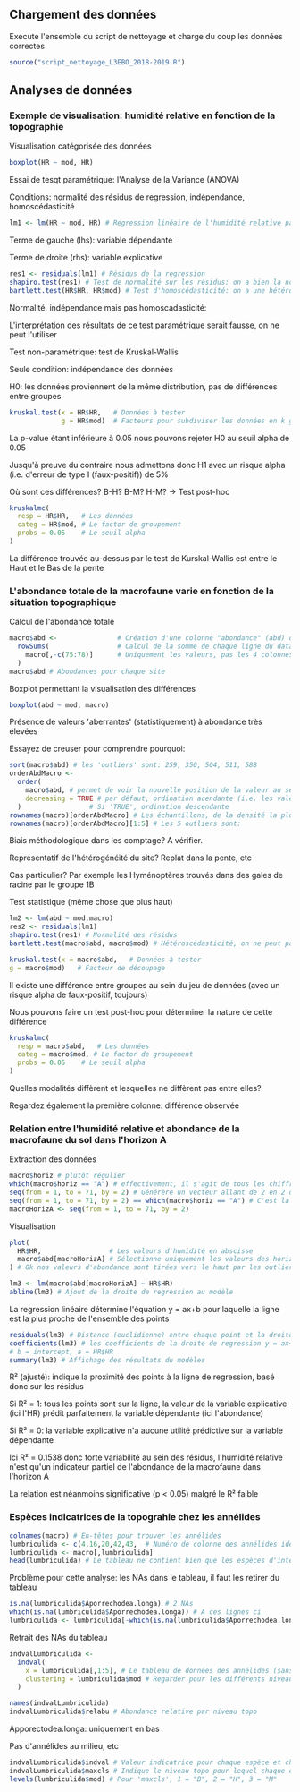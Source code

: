 ## Chargement des données

Execute l'ensemble du script de nettoyage et charge du coup les données correctes
```R
source("script_nettoyage_L3EBO_2018-2019.R")
```
## Analyses de données 

### Exemple de visualisation: humidité relative en fonction de la topographie

Visualisation catégorisée des données
```R
boxplot(HR ~ mod, HR)
```
Essai de tesqt paramétrique: l'Analyse de la Variance (ANOVA)

Conditions: normalité des résidus de regression, indépendance, homoscédasticité
```R
lm1 <- lm(HR ~ mod, HR) # Regression linéaire de l'humidité relative par la topographie 
```
Terme de gauche (lhs): variable dépendante

Terme de droite (rhs): variable explicative
```R
res1 <- residuals(lm1) # Résidus de la regression
shapiro.test(res1) # Test de normalité sur les résidus: on a bien la normalité
bartlett.test(HR$HR, HR$mod) # Test d'homoscédasticité: on a une hétéroscédasticité
```

Normalité, indépendance mais pas homoscadasticité: 

L'interprétation des résultats de ce test paramétrique serait fausse, on ne peut l'utiliser

Test non-paramétrique: test de Kruskal-Wallis

Seule condition: indépendance des données

H0: les données proviennent de la même distribution, pas de différences entre groupes
```R
kruskal.test(x = HR$HR,   # Données à tester
             g = HR$mod)  # Facteurs pour subdiviser les données en k groupes dont on                   # compare les distributions
```
La p-value étant inférieure à 0.05 nous pouvons rejeter H0 au seuil alpha de 0.05

Jusqu'à preuve du contraire nous admettons donc H1 avec un risque alpha (i.e. d'erreur de type I (faux-positif)) de 5%

Où sont ces différences? B-H? B-M? H-M? -> Test post-hoc
```R
kruskalmc(
  resp = HR$HR,   # Les données
  categ = HR$mod, # Le factor de groupement
  probs = 0.05    # Le seuil alpha
)
```
La différence trouvée au-dessus par le test de Kurskal-Wallis est entre le Haut et le Bas de la pente


### L'abondance totale de la macrofaune varie en fonction de la situation topographique

Calcul de l'abondance totale
```R
macro$abd <-               # Création d'une colonne "abondance" (abd) dans 'macro'
  rowSums(                 # Calcul de la somme de chaque ligne du data.frame fourni
    macro[,-c(75:78)]      # Uniquement les valeurs, pas les 4 colonnes de facteurs
  )
macro$abd # Abondances pour chaque site
```
Boxplot permettant la visualisation des différences
```R
boxplot(abd ~ mod, macro)
```
Présence de valeurs 'aberrantes' (statistiquement) à abondance très élevées

Essayez de creuser pour comprendre pourquoi:
```R
sort(macro$abd) # les 'outliers' sont: 259, 350, 504, 511, 588
orderAbdMacro <-
  order(
    macro$abd, # permet de voir la nouvelle position de la valeur au sein du vecteur après "sort"
    decreasing = TRUE # par défaut, ordination acendante (i.e. les valeurs les plus élevées à la fin)
  )                 # Si 'TRUE', ordination descendante
rownames(macro)[orderAbdMacro] # Les échantillons, de la densité la plus importante à la plus faible
rownames(macro)[orderAbdMacro][1:5] # Les 5 outliers sont:
```
Biais méthodologique dans les comptage? A vérifier.

Représentatif de l'hétérogénéité du site? Replat dans la pente, etc

Cas particulier? Par exemple les Hyménoptères trouvés dans des gales de racine par le groupe 1B

Test statistique (même chose que plus haut)
```R
lm2 <- lm(abd ~ mod,macro)
res2 <- residuals(lm1)
shapiro.test(res1) # Normalité des résidus
bartlett.test(macro$abd, macro$mod) # Hétéroscédasticité, on ne peut pas faire d'ANOVA

kruskal.test(x = macro$abd,   # Données à tester
g = macro$mod)   # Facteur de découpage
```

Il existe une différence entre groupes au sein du jeu de données (avec un risque alpha de faux-positif, toujours)

Nous pouvons faire un test post-hoc pour déterminer la nature de cette différence
```R
kruskalmc(
  resp = macro$abd,   # Les données
  categ = macro$mod, # Le factor de groupement
  probs = 0.05    # Le seuil alpha
)
```
Quelles modalités diffèrent et lesquelles ne diffèrent pas entre elles?

Regardez également la première colonne: différence observée



### Relation entre l'humidité relative et abondance de la macrofaune du sol dans l'horizon A

Extraction des données

```R
macro$horiz # plutôt régulier
which(macro$horiz == "A") # effectivement, il s'agit de tous les chiffres impairs
seq(from = 1, to = 71, by = 2) # Générère un vecteur allant de 2 en 2 de 1 à 71
seq(from = 1, to = 71, by = 2) == which(macro$horiz == "A") # C'est la même chose!
macroHorizA <- seq(from = 1, to = 71, by = 2)
```
Visualisation

```R
plot(
  HR$HR,                 # Les valeurs d'humidité en abscisse
  macro$abd[macroHorizA] # Sélectionne uniquement les valeurs des horizons A pour l'ordonnée
) # Ok nos valeurs d'abondance sont tirées vers le haut par les outliers, il faut essayer d'expliquer ces valeurs très élevées

lm3 <- lm(macro$abd[macroHorizA] ~ HR$HR)
abline(lm3) # Ajout de la droite de regression au modèle
```

La regression linéaire détermine l'équation y = ax+b pour laquelle la ligne est la plus proche de l'ensemble des points

```R
residuals(lm3) # Distance (euclidienne) entre chaque point et la droite de regression
coefficients(lm3) # les coefficients de la droite de regression y = ax+b
# b = intercept, a = HR$HR
summary(lm3) # Affichage des résultats du modèles
```
R² (ajusté): indique la proximité des points à la ligne de regression, basé donc sur les résidus

Si R² = 1: tous les points sont sur la ligne, la valeur de la variable explicative (ici l'HR) prédit parfaitement la variable dépendante (ici l'abondance)

Si R² = 0: la variable explicative n'a aucune utilité prédictive sur la variable dépendante

Ici R² = 0.1538 donc forte variabilité au sein des résidus, l'humidité relative n'est qu'un  indicateur partiel de l'abondance de la macrofaune dans l'horizon A

La relation est néanmoins significative (p < 0.05) malgré le R² faible



### Espèces indicatrices de la topograhie chez les annélides

```R
colnames(macro) # En-têtes pour trouver les annélides
lumbriculida <- c(4,16,20,42,43,  # Numéro de colonne des annélides identifiés à l'espèce 76 # Et la topographie
lumbriculida <- macro[,lumbriculida]
head(lumbriculida) # Le tableau ne contient bien que les espèces d'intérêt
```
Problème pour cette analyse: les NAs dans le tableau, il faut les retirer du tableau
```R
is.na(lumbriculida$Aporrechodea.longa) # 2 NAs
which(is.na(lumbriculida$Aporrechodea.longa)) # A ces lignes ci
lumbriculida <- lumbriculida[-which(is.na(lumbriculida$Aporrechodea.longa)),] 
```
Retrait des NAs du tableau

```R
indvalLumbriculida <-
  indval(
    x = lumbriculida[,1:5], # Le tableau de données des annélides (sans la topographie)
    clustering = lumbriculida$mod # Regarder pour les différents niveaux topographiques
  )

names(indvalLumbriculida)
indvalLumbriculida$relabu # Abondance relative par niveau topo
```
Apporectodea.longa: uniquement en bas

Pas d'annélides au milieu, etc

```R
indvalLumbriculida$indval # Valeur indicatrice pour chaque espèce et chaque niveau topo
indvalLumbriculida$maxcls # Indique le niveau topo pour lequel chaque espèce a la meilleure valeur indicatrice
levels(lumbriculida$mod) # Pour 'maxcls', 1 = "B", 2 = "H", 3 = "M"
```
